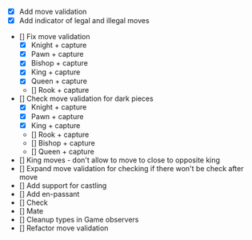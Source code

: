 - [x] Add move validation
- [x] Add indicator of legal and illegal moves
- [] Fix move validation
  - [x] Knight + capture
  - [x] Pawn + capture
  - [x] Bishop + capture
  - [x] King + capture
  - [x] Queen + capture
  - [] Rook + capture
- [] Check move validation for dark pieces
  - [x] Knight + capture
  - [x] Pawn + capture
  - [x] King + capture
  - [] Rook + capture
  - [] Bishop + capture
  - [] Queen + capture
- [] King moves - don't allow to move to close to opposite king
- [] Expand move validation for checking if there won't be check after move
- [] Add support for castling
- [] Add en-passant
- [] Check 
- [] Mate
- [] Cleanup types in Game observers
- [] Refactor move validation
